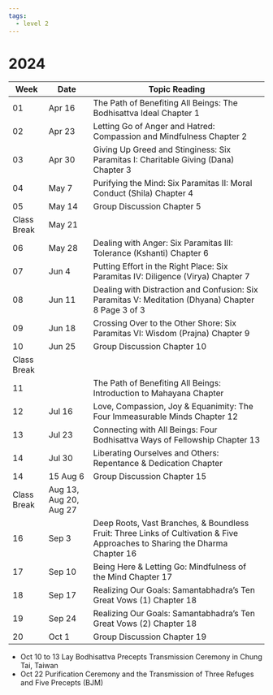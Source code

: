 ```yaml
---
tags:
  - level 2 
---
```

# 2024

Week        | Date                   | Topic Reading
------------|------------------------|----------------------------------------------------------------------------------------------------------------------------
01          | Apr 16                 | The Path of Benefiting All Beings: The Bodhisattva Ideal Chapter 1
02          | Apr 23                 | Letting Go of Anger and Hatred: Compassion and Mindfulness Chapter 2
03          | Apr 30                 | Giving Up Greed and Stinginess: Six Paramitas I: Charitable Giving (Dana) Chapter 3
04          | May 7                  | Purifying the Mind: Six Paramitas II: Moral Conduct (Shila) Chapter 4
05          | May 14                 | Group Discussion Chapter 5
Class Break | May 21                 |
06          | May 28                 | Dealing with Anger: Six Paramitas III: Tolerance (Kshanti) Chapter 6
07          | Jun 4                  | Putting Effort in the Right Place: Six Paramitas IV: Diligence (Virya) Chapter 7
08          | Jun 11                 | Dealing with Distraction and Confusion: Six Paramitas V: Meditation (Dhyana) Chapter 8 Page 3 of 3
09          | Jun 18                 | Crossing Over to the Other Shore: Six Paramitas VI: Wisdom (Prajna) Chapter 9
10          | Jun 25                 | Group Discussion Chapter 10
Class Break |                        |
11          |                        | The Path of Benefiting All Beings: Introduction to Mahayana Chapter
12          | Jul 16                 | Love, Compassion, Joy & Equanimity: The Four Immeasurable Minds Chapter 12
13          | Jul 23                 | Connecting with All Beings: Four Bodhisattva Ways of Fellowship Chapter 13
14          | Jul 30                 | Liberating Ourselves and Others: Repentance & Dedication Chapter
14          | 15 Aug 6               | Group Discussion Chapter 15
Class Break | Aug 13, Aug 20, Aug 27 |
16          | Sep 3                  | Deep Roots, Vast Branches, & Boundless Fruit: Three Links of Cultivation & Five Approaches to Sharing the Dharma Chapter 16
17          | Sep 10                 | Being Here & Letting Go: Mindfulness of the Mind Chapter 17
18          | Sep 17                 | Realizing Our Goals: Samantabhadra’s Ten Great Vows (1) Chapter 18
19          | Sep 24                 | Realizing Our Goals: Samantabhadra’s Ten Great Vows (2) Chapter 18
20          | Oct 1                  | Group Discussion Chapter 19

- Oct 10 to 13 Lay Bodhisattva Precepts Transmission Ceremony in Chung Tai, Taiwan
- Oct 22 Purification Ceremony and the Transmission of Three Refuges and Five Precepts (BJM)
